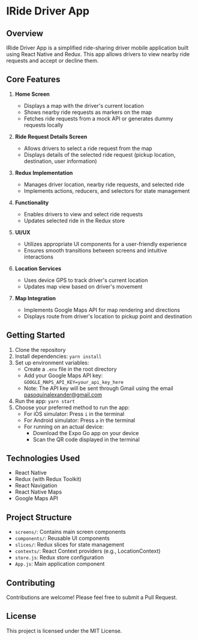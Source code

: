 # IRide Driver App

## Overview

IRide Driver App is a simplified ride-sharing driver mobile application built using React Native and Redux. This app allows drivers to view nearby ride requests and accept or decline them.

## Core Features

1. **Home Screen**

   - Displays a map with the driver's current location
   - Shows nearby ride requests as markers on the map
   - Fetches ride requests from a mock API or generates dummy requests locally

2. **Ride Request Details Screen**

   - Allows drivers to select a ride request from the map
   - Displays details of the selected ride request (pickup location, destination, user information)

3. **Redux Implementation**

   - Manages driver location, nearby ride requests, and selected ride
   - Implements actions, reducers, and selectors for state management

4. **Functionality**

   - Enables drivers to view and select ride requests
   - Updates selected ride in the Redux store

5. **UI/UX**

   - Utilizes appropriate UI components for a user-friendly experience
   - Ensures smooth transitions between screens and intuitive interactions

6. **Location Services**

   - Uses device GPS to track driver's current location
   - Updates map view based on driver's movement

7. **Map Integration**
   - Implements Google Maps API for map rendering and directions
   - Displays route from driver's location to pickup point and destination

## Getting Started

1. Clone the repository
2. Install dependencies: `yarn install`
3. Set up environment variables:
   - Create a `.env` file in the root directory
   - Add your Google Maps API key: `GOOGLE_MAPS_API_KEY=your_api_key_here`
   - Note: The API key will be sent through Gmail using the email pasoquinalexander@gmail.com
4. Run the app: `yarn start`
5. Choose your preferred method to run the app:
   - For iOS simulator: Press `i` in the terminal
   - For Android simulator: Press `a` in the terminal
   - For running on an actual device:
     - Download the Expo Go app on your device
     - Scan the QR code displayed in the terminal

## Technologies Used

- React Native
- Redux (with Redux Toolkit)
- React Navigation
- React Native Maps
- Google Maps API

## Project Structure

- `screens/`: Contains main screen components
- `components/`: Reusable UI components
- `slices/`: Redux slices for state management
- `contexts/`: React Context providers (e.g., LocationContext)
- `store.js`: Redux store configuration
- `App.js`: Main application component

## Contributing

Contributions are welcome! Please feel free to submit a Pull Request.

## License

This project is licensed under the MIT License.
